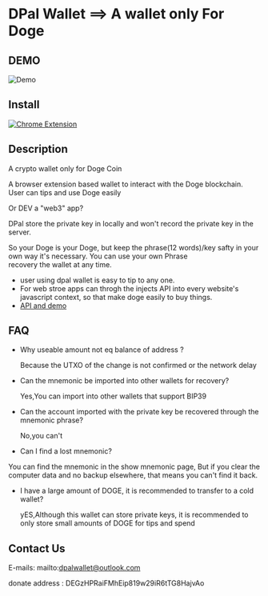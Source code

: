 # DPal Wallet ==> A wallet only For Doge

## DEMO
![Demo](https://github.com/dpalwallet/DPalWallet/blob/3619481f94832cb6ecf968bf85d6256847a97f8c/DPal%20Wallet%20ui.gif)

## Install
[![Chrome Extension](https://www.google.com/chrome/static/images/chrome-logo.svg)](https://dpalwallet.github.io)

## Description

A crypto wallet only for Doge Coin

A browser extension based wallet to interact with the Doge blockchain. User can tips and use Doge easily

Or DEV a "web3" app?

DPal store the private key in locally and won't record the private key in the server.

So your Doge is your Doge, but keep the phrase(12 words)/key safty in your own way it's necessary. You can use your own Phrase  
recovery the wallet at any time.

* user using dpal wallet is easy to tip to any one.
* For web stroe apps can throgh the injects API into every website's javascript context, so that make doge easily to buy things.
* [API and demo](./api.md)

## FAQ

- Why useable amount not eq balance of address ? 

  Because the UTXO of the change is not confirmed or the network delay
  
- Can the mnemonic be imported into other wallets for recovery?

  Yes,You can import into other wallets that support BIP39

- Can the account imported with the private key be recovered through the mnemonic phrase?

  No,you can't
 
 - Can I find a lost mnemonic?

  You can find the mnemonic in the show mnemonic page, But if you clear the computer data and no backup elsewhere, that means you can't find it back.

 - I have a large amount of DOGE, it is recommended to transfer to a cold wallet?
   
   yES,Although this wallet can store private keys, it is recommended to only store small amounts of DOGE for tips and spend 
   
## Contact Us

E-mails: mailto:dpalwallet@outlook.com

donate address : DEGzHPRaiFMhEip819w29iR6tTG8HajvAo

